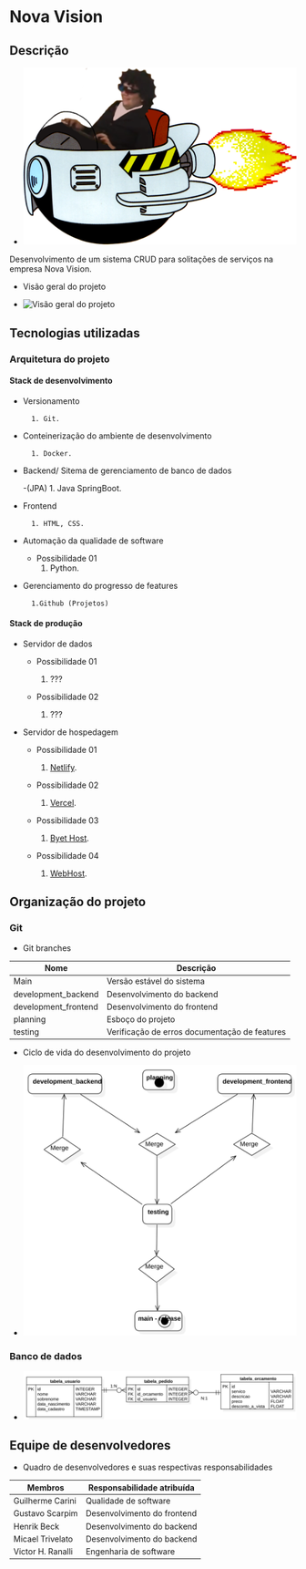 # Nova Vision

## Descrição

- ![Logo Victor 3D](./docs/assets/victor_3d.png)

Desenvolvimento de um sistema CRUD para solitações de serviços na empresa Nova Vision.

- Visão geral do projeto

- ![Visão geral do projeto]()

## Tecnologias utilizadas

### Arquitetura do projeto

#### Stack de desenvolvimento

- Versionamento
   
        1. Git.

- Conteinerização do ambiente de desenvolvimento
  
        1. Docker.
    
- Backend/ Sitema de gerenciamento de banco de dados 

    -(JPA)
        1. Java SpringBoot.

- Frontend

        1. HTML, CSS.

- Automação da qualidade de software
    - Possibilidade 01
        1. Python.

- Gerenciamento do progresso de features

        1.Github (Projetos)
    
#### Stack de produção

- Servidor de dados
    - Possibilidade 01
        1. ???

    - Possibilidade 02
        1. ???

- Servidor de hospedagem
    - Possibilidade 01
        1. [Netlify](https://www.netlify.com/).

    - Possibilidade 02
        1. [Vercel](https://vercel.com/).

    - Possibilidade 03
        1. [Byet Host](https://byet.host/).

    - Possibilidade 04
        1. [WebHost](https://www.000webhost.com/).

## Organização do projeto

### Git

- Git branches

|Nome                   |Descrição
|---                    |---
|Main                   |Versão estável do sistema
|development_backend    |Desenvolvimento do backend
|development_frontend   |Desenvolvimento do frontend
|planning               |Esboço do projeto
|testing                |Verificação de erros documentação de features

- Ciclo de vida do desenvolvimento do projeto

- ![](./docs/assets/git_branches.svg)

### Banco de dados

- ![Relacionamento normalizado das tabelas](./docs/assets/diagrama_entidade_relacionamento.svg)

## Equipe de desenvolvedores

- Quadro de desenvolvedores e suas respectivas responsabilidades

|Membros            |Responsabilidade atribuída
|---                |---
|Guilherme Carini   |Qualidade de software
|Gustavo Scarpim    |Desenvolvimento do frontend
|Henrik Beck        |Desenvolvimento do backend
|Micael Trivelato   |Desenvolvimento do backend
|Victor H. Ranalli  |Engenharia de software
